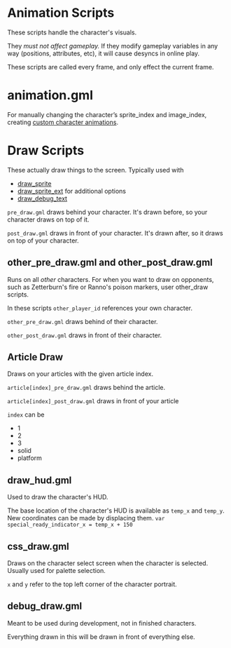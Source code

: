 # Animation Scripts

These scripts handle the character's visuals.

They *must not affect gameplay.* If they modify gameplay variables in any way (positions, attributes, etc), it will
cause desyncs in online play.

These scripts are called every frame, and only effect the current frame.

# animation.gml

For manually changing the character’s sprite_index and image_index, creating [custom character animations](/workshop_guide/programming/learning_path/vfx.md#custom-character-animations).

# Draw Scripts

These actually draw things to the screen. Typically used with

- [draw_sprite](https://docs2.yoyogames.com/source/_build/3_scripting/4_gml_reference/drawing/sprites_and_tiles/draw_sprite.html)
- [draw_sprite_ext](https://docs2.yoyogames.com/source/_build/3_scripting/4_gml_reference/drawing/sprites_and_tiles/draw_sprite_ext.html)
  for additional options
- [draw_debug_text](https://rivalsofaether.com/draw_debug_text/)

`pre_draw.gml` draws behind your character. It's drawn before, so your character draws on top of it.

`post_draw.gml` draws in front of your character. It's drawn after, so it draws on top of your character.

## other_pre_draw.gml and other_post_draw.gml

Runs on all *other* characters. For when you want to draw on opponents, such as Zetterburn's fire or Ranno's poison markers, user other_draw scripts.

In these scripts `other_player_id` references your own character.

`other_pre_draw.gml` draws behind of their character.

`other_post_draw.gml` draws in front of their character.

## Article Draw

Draws on your articles with the given article index.

`article[index]_pre_draw.gml` draws behind the article.

`article[index]_post_draw.gml` draws in front of your article

`index` can be

- 1
- 2
- 3
- solid
- platform

## draw_hud.gml

Used to draw the character's HUD.

The base location of the character's HUD is available as `temp_x` and `temp_y`. New coordinates can be made by
displacing them. `var special_ready_indicator_x = temp_x + 150`

## css_draw.gml

Draws on the character select screen when the character is selected. Usually used for palette selection.

`x` and `y` refer to the top left corner of the character portrait.

## debug_draw.gml

Meant to be used during development, not in finished characters.

Everything drawn in this will be drawn in front of everything else.


